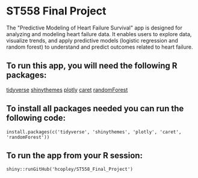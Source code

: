 # ST558 Final Project

The "Predictive Modeling of Heart Failure Survival" app is designed for analyzing and modeling heart failure data. It enables users to explore data, visualize trends, and apply predictive models (logistic regression and random forest) to understand and predict outcomes related to heart failure.

## To run this app, you will need the following R packages:

[tidyverse](https://www.tidyverse.org/)
[shinythemes](https://rstudio.github.io/shinythemes/)
[plotly](https://plotly.com/r/)
[caret](https://topepo.github.io/caret/)
[randomForest](https://cran.r-project.org/web/packages/randomForest/index.html)

## To install all packages needed you can run the following code:

`install.packages(c('tidyverse', 'shinythemes', 'plotly', 'caret', 'randomForest'))`

## To run the app from your R session: 

`shiny::runGitHub('hcopley/ST558_Final_Project')`

